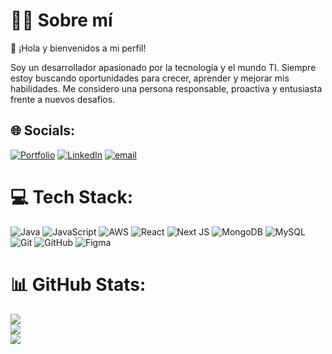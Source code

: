 # 🧑‍💻 Sobre mí  
👋 ¡Hola y bienvenidos a mi perfil!  

Soy un desarrollador apasionado por la tecnología y el mundo TI. Siempre estoy buscando oportunidades para crecer, aprender y mejorar mis habilidades. Me considero una persona responsable, proactiva y entusiasta frente a nuevos desafíos.  


## 🌐 Socials:
[![Portfolio](https://img.shields.io/badge/Portfolio-%2328a745.svg?style=plastic&logo=internet-explorer&logoColor=white)](https://portfolio-pablo-krai.vercel.app/) [![LinkedIn](https://img.shields.io/badge/LinkedIn-%230077B5.svg?logo=linkedin&logoColor=white)](https://linkedin.com/in/pablo-kraiñuk) [![email](https://img.shields.io/badge/Email-D14836?logo=gmail&logoColor=white)](mailto:pablo-krai@hotmail.com) 

# 💻 Tech Stack:
![Java](https://img.shields.io/badge/java-%23ED8B00.svg?style=plastic&logo=openjdk&logoColor=white) ![JavaScript](https://img.shields.io/badge/javascript-%23323330.svg?style=plastic&logo=javascript&logoColor=%23F7DF1E) ![AWS](https://img.shields.io/badge/AWS-%23FF9900.svg?style=plastic&logo=amazon-aws&logoColor=white) ![React](https://img.shields.io/badge/react-%2320232a.svg?style=plastic&logo=react&logoColor=%2361DAFB) ![Next JS](https://img.shields.io/badge/Next-black?style=plastic&logo=next.js&logoColor=white) ![MongoDB](https://img.shields.io/badge/MongoDB-%234ea94b.svg?style=plastic&logo=mongodb&logoColor=white) ![MySQL](https://img.shields.io/badge/mysql-4479A1.svg?style=plastic&logo=mysql&logoColor=white) ![Git](https://img.shields.io/badge/git-%23F05033.svg?style=plastic&logo=git&logoColor=white) ![GitHub](https://img.shields.io/badge/github-%23121011.svg?style=plastic&logo=github&logoColor=white) ![Figma](https://img.shields.io/badge/figma-%23F24E1E.svg?style=plastic&logo=figma&logoColor=white)
# 📊 GitHub Stats:
![](https://github-readme-stats.vercel.app/api?username=jvier93&theme=dark&hide_border=false&include_all_commits=false&count_private=false)<br/>
![](https://nirzak-streak-stats.vercel.app/?user=jvier93&theme=dark&hide_border=false)<br/>
![](https://github-readme-stats.vercel.app/api/top-langs/?username=jvier93&theme=dark&hide_border=false&include_all_commits=false&count_private=false&layout=compact)

<!-- Proudly created with GPRM ( https://gprm.itsvg.in ) -->
